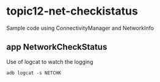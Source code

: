 # topic12-net-checkistatus
Sample code using ConnectivityManager and NetworkInfo
## app NetworkCheckStatus

Use of logcat to watch the logging
```
adb logcat -s NETCHK
```
